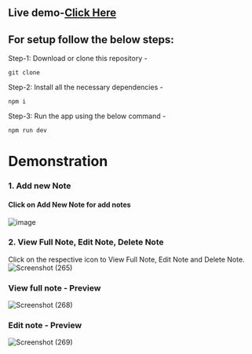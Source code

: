 ## Live demo-[Click Here](https://65942edff3c3f8258a172b19--wondrous-duckanoo-2e684b.netlify.app/)
## For setup follow the below steps:
Step-1: Download or clone this repository -
````
git clone 
````
Step-2: Install all the necessary dependencies -
````
npm i
````
Step-3: Run the app using the below command -
````
npm run dev
````
# Demonstration

### 1. Add new Note
#### Click on Add New Note for add notes
![image](https://github.com/RoshanK24/Note-Taking-App/assets/115312627/8dc5cab2-88c1-49e7-91f0-2d4f54aacfcd)

### 2. View Full Note, Edit Note, Delete Note
Click on the respective icon to View Full Note, Edit Note and Delete Note.
![Screenshot (265)](https://github.com/RoshanK24/Note-Taking-App/assets/115312627/56c53e74-b734-400e-871b-5db1ec2e920a)

### View full note - Preview
![Screenshot (268)](https://github.com/RoshanK24/Note-Taking-App/assets/115312627/13c00454-f1d0-405f-acc3-81019c9abad0)

### Edit note - Preview
![Screenshot (269)](https://github.com/RoshanK24/Note-Taking-App/assets/115312627/b4f5d368-7592-4071-a80e-bb7751eccf0e)






